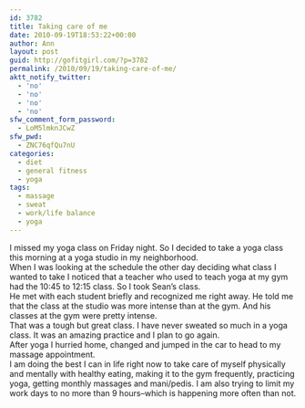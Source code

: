 ```yaml
---
id: 3782
title: Taking care of me
date: 2010-09-19T18:53:22+00:00
author: Ann
layout: post
guid: http://gofitgirl.com/?p=3782
permalink: /2010/09/19/taking-care-of-me/
aktt_notify_twitter:
  - 'no'
  - 'no'
  - 'no'
  - 'no'
sfw_comment_form_password:
  - LoM5lmknJCwZ
sfw_pwd:
  - ZNC76qfQu7nU
categories:
  - diet
  - general fitness
  - yoga
tags:
  - massage
  - sweat
  - work/life balance
  - yoga
---
```

I missed my yoga class on Friday night. So I decided to take a yoga class this morning at a yoga studio in my neighborhood.  
When I was looking at the schedule the other day deciding what class I wanted to take I noticed that a teacher who used to teach yoga at my gym had the 10:45 to 12:15 class. So I took Sean&#8217;s class.  
He met with each student briefly and recognized me right away. He told me that the class at the studio was more intense than at the gym. And his classes at the gym were pretty intense.  
That was a tough but great class. I have never sweated so much in a yoga class. It was an amazing practice and I plan to go again.  
After yoga I hurried home, changed and jumped in the car to head to my massage appointment.  
I am doing the best I can in life right now to take care of myself physically and mentally with healthy eating, making it to the gym frequently, practicing yoga, getting monthly massages and mani/pedis. I am also trying to limit my work days to no more than 9 hours&#8211;which is happening more often than not.